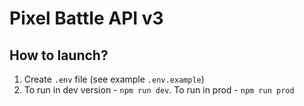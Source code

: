 # Pixel Battle API v3


## How to launch?
1. Create `.env` file (see example `.env.example`)
2. To run in dev version - `npm run dev`. To run in prod - `npm run prod`

